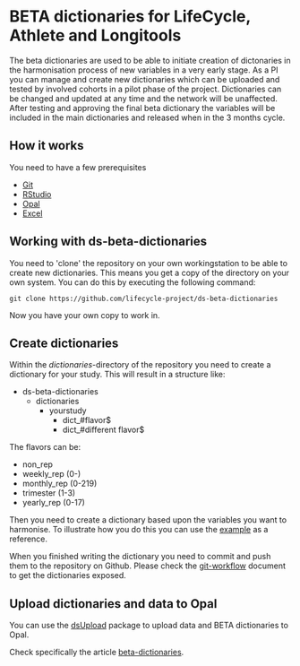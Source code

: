 # BETA dictionaries for LifeCycle, Athlete and Longitools
The beta dictionaries are used to be able to initiate creation of dictonaries in the harmonisation process of new variables in a very early stage. As a PI you can manage and create new dictionaries which can be uploaded and tested by involved cohorts in a pilot phase of the project. Dictionaries can be changed and updated at any time and the network will be unaffected. After testing and approving the final beta dictionary the variables will be included in the main dictionaries and released when in the 3 months cycle.

## How it works
You need to have a few prerequisites
- [Git](https://git-scm.com/)
- [RStudio](https://rstudio.com/)
- [Opal](https://)
- [Excel](https://www.microsoft.com/nl-nl/microsoft-365/excel)

## Working with ds-beta-dictionaries
You need to 'clone' the repository on your own workingstation to be able to create new dictionaries. This means you get a copy of the directory on your own system. You can do this by executing the following command:

`git clone https://github.com/lifecycle-project/ds-beta-dictionaries`

Now you have your own copy to work in.

## Create dictionaries
Within the *dictionaries*-directory of the repository you need to create a dictionary for your study. This will 
result in a structure like:

- ds-beta-dictionaries
  - dictionaries
    - yourstudy
      - dict_#flavor$
      - dict_#different flavor$

The flavors can be:
- non_rep
- weekly_rep (0-)
- monthly_rep (0-219)
- trimester (1-3)
- yearly_rep (0-17)

Then you need to create a dictionary based upon the variables you want to harmonise. To illustrate how you do this you can use the [example](https://github.com/lifecycle-project/ds-beta-dictionaries/example-dictionary/example-dictionary-non_rep.xlsx) as a reference.

When you finished writing the dictionary you need to commit and push them to the repository on Github. Please check the [git-workflow](https://github.com/lifecycle-project/analysis-tutorials/blob/master/GIT-WORKFLOW.md) document to get the dictionaries exposed.

## Upload dictionaries and data to Opal
You can use the [dsUpload](https://lifecycle-project.github.io/ds-upload/) package to upload data and BETA dictionaries to Opal.

Check specifically the article [beta-dictionaries]().




